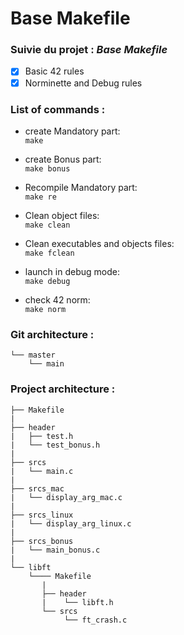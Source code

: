 # Base Makefile

### **Suivie du projet : *Base Makefile***
- [x] Basic 42 rules
- [x] Norminette and Debug rules

### **List of commands :**  

* create Mandatory part:  
```make```

* create Bonus part:  
```make bonus```

* Recompile Mandatory part:  
```make re```

* Clean object files:  
```make clean```

* Clean executables and objects files:  
```make fclean```

* launch in debug mode:  
```make debug```

* check 42 norm:  
```make norm```

### **Git architecture :**
```
└── master
    └── main
```

### **Project architecture :**
```
├── Makefile
|
├── header
|   ├── test.h
|   └── test_bonus.h
|
├── srcs
|   └── main.c
|
├── srcs_mac
|   └── display_arg_mac.c
|
├── srcs_linux
|   └── display_arg_linux.c
|
├── srcs_bonus
|   └── main_bonus.c
|
└── libft
   	└──── Makefile
	   |
	   ├── header
	   |	└── libft.h
	   └── srcs
      		└── ft_crash.c
```

